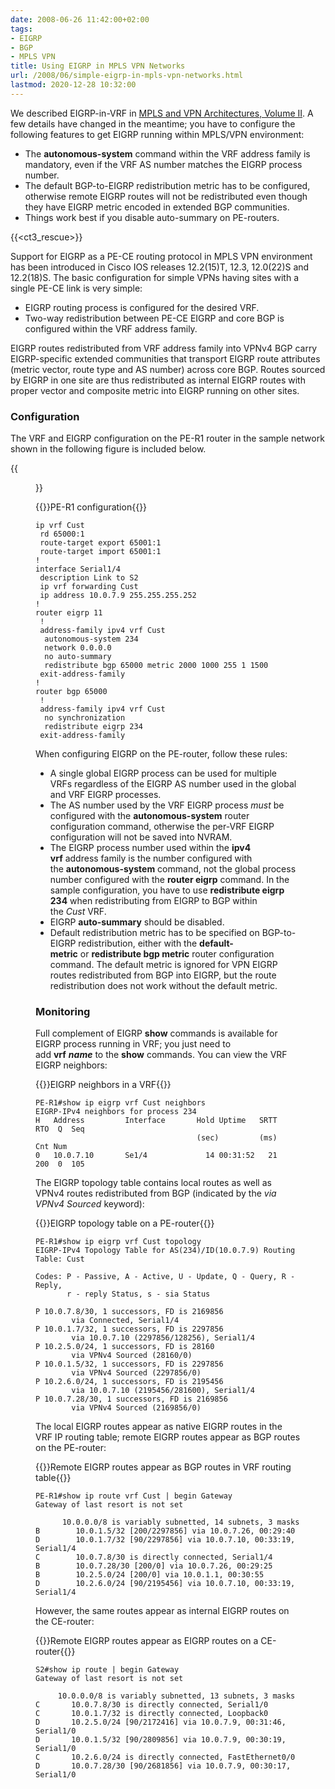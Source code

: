 ```yaml
---
date: 2008-06-26 11:42:00+02:00
tags:
- EIGRP
- BGP
- MPLS VPN
title: Using EIGRP in MPLS VPN Networks
url: /2008/06/simple-eigrp-in-mpls-vpn-networks.html
lastmod: 2020-12-28 10:32:00
---
```

We described EIGRP-in-VRF in [MPLS and VPN Architectures, Volume II](http://www.amazon.com/gp/product/1587051125?ie=UTF8&tag=cisioshinandt-20&linkCode=as2&camp=1789&creative=9325&creativeASIN=1587051125). A few details have changed in the meantime; you have to configure the following features to get EIGRP running within MPLS/VPN environment:

-   The **autonomous-system** command within the VRF address family is mandatory, even if the VRF AS number matches the EIGRP process number.
-   The default BGP-to-EIGRP redistribution metric has to be configured, otherwise remote EIGRP routes will not be redistributed even though they have EIGRP metric encoded in extended BGP communities.
-   Things work best if you disable auto-summary on PE-routers.
<!--more-->
{{<ct3_rescue>}}

Support for EIGRP as a PE-CE routing protocol in MPLS VPN environment has been introduced in Cisco IOS releases 12.2(15)T, 12.3, 12.0(22)S and 12.2(18)S. The basic configuration for simple VPNs having sites with a single PE-CE link is very simple:

-   EIGRP routing process is configured for the desired VRF.
-   Two-way redistribution between PE-CE EIGRP and core BGP is configured within the VRF address family.

EIGRP routes redistributed from VRF address family into VPNv4 BGP carry EIGRP-specific extended communities that transport EIGRP route attributes (metric vector, route type and AS number) across core BGP. Routes sourced by EIGRP in one site are thus redistributed as internal EIGRP routes with proper vector and composite metric into EIGRP running on other sites.

### Configuration

The VRF and EIGRP configuration on the PE-R1 router in the sample network shown in the following figure is included below.

{{<figure src="SingleHomed_EIGRP_VPN.png" caption="Lab topology">}}

{{<cc>}}PE-R1 configuration{{</cc>}}
```
ip vrf Cust
 rd 65000:1
 route-target export 65001:1
 route-target import 65001:1
!
interface Serial1/4
 description Link to S2
 ip vrf forwarding Cust
 ip address 10.0.7.9 255.255.255.252
!
router eigrp 11
 !
 address-family ipv4 vrf Cust
  autonomous-system 234
  network 0.0.0.0
  no auto-summary
  redistribute bgp 65000 metric 2000 1000 255 1 1500
 exit-address-family
!
router bgp 65000
 !
 address-family ipv4 vrf Cust
  no synchronization
  redistribute eigrp 234
 exit-address-family
```

When configuring EIGRP on the PE-router, follow these rules:

-   A single global EIGRP process can be used for multiple VRFs regardless of the EIGRP AS number used in the global and VRF EIGRP processes.
-   The AS number used by the VRF EIGRP process *must* be configured with the **autonomous-system** router configuration command, otherwise the per-VRF EIGRP configuration will not be saved into NVRAM.
-   The EIGRP process number used within the **ipv4 vrf** address family is the number configured with the **autonomous-system** command, not the global process number configured with the **router eigrp** command. In the sample configuration, you have to use **redistribute eigrp 234** when redistributing from EIGRP to BGP within the *Cust* VRF.
-   EIGRP **auto-summary** should be disabled.
-   Default redistribution metric has to be specified on BGP-to-EIGRP redistribution, either with the **default-metric** or **redistribute bgp metric** router configuration command. The default metric is ignored for VPN EIGRP routes redistributed from BGP into EIGRP, but the route redistribution does not work without the default metric.

### Monitoring

Full complement of EIGRP **show** commands is available for EIGRP process running in VRF; you just need to add **vrf** ***name*** to the **show** commands. You can view the VRF EIGRP neighbors:

{{<cc>}}EIGRP neighbors in a VRF{{</cc>}}
```
PE-R1#show ip eigrp vrf Cust neighbors
EIGRP-IPv4 neighbors for process 234
H   Address         Interface       Hold Uptime   SRTT   RTO  Q  Seq
                                    (sec)         (ms)       Cnt Num
0   10.0.7.10       Se1/4             14 00:31:52   21   200  0  105
```

The EIGRP topology table contains local routes as well as VPNv4 routes redistributed from BGP (indicated by the *via VPNv4 Sourced* keyword):

{{<cc>}}EIGRP topology table on a PE-router{{</cc>}}
```
PE-R1#show ip eigrp vrf Cust topology
EIGRP-IPv4 Topology Table for AS(234)/ID(10.0.7.9) Routing Table: Cust

Codes: P - Passive, A - Active, U - Update, Q - Query, R - Reply,
       r - reply Status, s - sia Status

P 10.0.7.8/30, 1 successors, FD is 2169856
        via Connected, Serial1/4
P 10.0.1.7/32, 1 successors, FD is 2297856
        via 10.0.7.10 (2297856/128256), Serial1/4
P 10.2.5.0/24, 1 successors, FD is 28160
        via VPNv4 Sourced (28160/0)
P 10.0.1.5/32, 1 successors, FD is 2297856
        via VPNv4 Sourced (2297856/0)
P 10.2.6.0/24, 1 successors, FD is 2195456
        via 10.0.7.10 (2195456/281600), Serial1/4
P 10.0.7.28/30, 1 successors, FD is 2169856
        via VPNv4 Sourced (2169856/0)
```

The local EIGRP routes appear as native EIGRP routes in the VRF IP routing table; remote EIGRP routes appear as BGP routes on the PE-router:

{{<cc>}}Remote EIGRP routes appear as BGP routes in VRF routing table{{</cc>}}
```
PE-R1#show ip route vrf Cust | begin Gateway
Gateway of last resort is not set

      10.0.0.0/8 is variably subnetted, 14 subnets, 3 masks
B        10.0.1.5/32 [200/2297856] via 10.0.7.26, 00:29:40
D        10.0.1.7/32 [90/2297856] via 10.0.7.10, 00:33:19, Serial1/4
C        10.0.7.8/30 is directly connected, Serial1/4
B        10.0.7.28/30 [200/0] via 10.0.7.26, 00:29:25
B        10.2.5.0/24 [200/0] via 10.0.1.1, 00:30:55
D        10.2.6.0/24 [90/2195456] via 10.0.7.10, 00:33:19, Serial1/4
```

However, the same routes appear as internal EIGRP routes on the CE-router:

{{<cc>}}Remote EIGRP routes appear as EIGRP routes on a CE-router{{</cc>}}
```
S2#show ip route | begin Gateway
Gateway of last resort is not set

     10.0.0.0/8 is variably subnetted, 13 subnets, 3 masks
C       10.0.7.8/30 is directly connected, Serial1/0
C       10.0.1.7/32 is directly connected, Loopback0
D       10.2.5.0/24 [90/2172416] via 10.0.7.9, 00:31:46, Serial1/0
D       10.0.1.5/32 [90/2809856] via 10.0.7.9, 00:30:19, Serial1/0
C       10.2.6.0/24 is directly connected, FastEthernet0/0
D       10.0.7.28/30 [90/2681856] via 10.0.7.9, 00:30:17, Serial1/0
```

